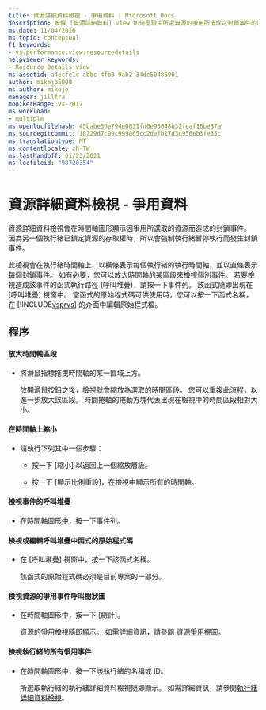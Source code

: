 ```yaml
---
title: 資源詳細資料檢視 - 爭用資料 | Microsoft Docs
description: 瞭解 [資源詳細資料] view 如何呈現由所選資源的爭用所造成之封鎖事件的時間軸圖形。
ms.date: 11/04/2016
ms.topic: conceptual
f1_keywords:
- vs.performance.view.resourcedetails
helpviewer_keywords:
- Resource Details view
ms.assetid: a4ecfe1c-abbc-4fb3-9ab2-34de50486901
author: mikejo5000
ms.author: mikejo
manager: jillfra
monikerRange: vs-2017
ms.workload:
- multiple
ms.openlocfilehash: 45babe50e794e0831fd0e93048b32feaf18be87a
ms.sourcegitcommit: 18729d7c99c999865cc2defb17d3d956eb3fe35c
ms.translationtype: MT
ms.contentlocale: zh-TW
ms.lasthandoff: 01/23/2021
ms.locfileid: "98720354"
---
```

# <a name="resource-details-view---contention-data"></a>資源詳細資料檢視 - 爭用資料
資源詳細資料檢視會在時間軸圖形顯示因爭用所選取的資源而造成的封鎖事件。 因為另一個執行緒已鎖定資源的存取權時，所以會強制執行緒暫停執行而發生封鎖事件。

 此檢視會在執行緒時間軸上，以橫條表示每個執行緒的執行時間軸，並以直條表示每個封鎖事件。 如有必要，您可以放大時間軸的某區段來檢視個別事件。 若要檢視造成該事件的函式執行路徑 (呼叫堆疊)，請按一下事件列。 該函式隨即出現在 [呼叫堆疊] 視窗中。 當函式的原始程式碼可供使用時，您可以按一下函式名稱，在 [!INCLUDE[vsprvs](../code-quality/includes/vsprvs_md.md)] 的介面中編輯原始程式檔。

## <a name="procedures"></a>程序

#### <a name="to-magnify-a-timeline-segment"></a>放大時間軸區段

- 將滑鼠指標拖曳時間軸的某一區域上方。

     放開滑鼠按鈕之後，檢視就會縮放為選取的時間區段。 您可以重複此流程，以進一步放大該區段。 時間捲軸的捲動方塊代表出現在檢視中的時間區段相對大小。

#### <a name="to-zoom-out-on-a-timeline"></a>在時間軸上縮小

- 請執行下列其中一個步驟：

  - 按一下 [縮小] 以返回上一個縮放層級。

  - 按一下 [顯示比例重設]，在檢視中顯示所有的時間軸。

#### <a name="to-view-the-call-stack-of-an-event"></a>檢視事件的呼叫堆疊

- 在時間軸圖形中，按一下事件列。

#### <a name="to-view-or-edit-the-source-code-of-a-function-in-the-call-stack"></a>檢視或編輯呼叫堆疊中函式的原始程式碼

- 在 [呼叫堆疊] 視窗中，按一下該函式名稱。

  該函式的原始程式碼必須是目前專案的一部分。

#### <a name="to-view-the-call-tree-of-contention-events-for-the-resource"></a>檢視資源的爭用事件呼叫樹狀圖

- 在時間軸圖形中，按一下 [總計]。

     資源的爭用檢視隨即顯示。 如需詳細資訊，請參閱 [資源爭用視圖](../profiling/resource-contentions-view-contention-data.md)。

#### <a name="to-view-all-the-contention-events-of-a-thread"></a>檢視執行緒的所有爭用事件

- 在時間軸圖形中，按一下該執行緒的名稱或 ID。

     所選取執行緒的執行緒詳細資料檢視隨即顯示。 如需詳細資訊，請參閱[執行緒詳細資料檢視](../profiling/thread-details-view-contention-data.md)。
